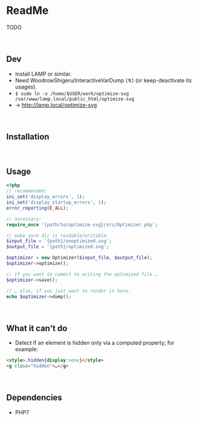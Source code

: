 
# ReadMe

TODO


　​

## Dev

* Install LAMP or similar.
* Need WoodrowShigeru/InteractiveVarDump (↯) (or keep-deactivate its usages).
* `$ sudo ln -s /home/$USER/work/optimize-svg /var/www/lamp.local/public_html/optimize-svg`
* → http://lamp.local/optimize-svg


　​

## Installation


　​

## Usage



```php
<?php
// recommended:
ini_set('display_errors', 1);
ini_set('display_startup_errors', 1);
error_reporting(E_ALL);

// necessary:
require_once '{path/to/optimize-svg}/src/Optimizer.php';

// make sure dir is readable/writable.
$input_file = '{path}/unoptimized.svg';
$output_file = '{path}/optimized.svg';

$optimizer = new Optimizer($input_file, $output_file);
$optimizer->optimize();

// if you want to commit to writing the optimized file …
$optimizer->save();

// … else, if you just want to render it here.
echo $optimizer->dump();
```


　​

## What it can't do

* Detect if an element is hidden only via a computed property; for example:

```html
<style>.hidden{display:none}</style>
<g class="hidden">…</g>
```


　​

## Dependencies

* PHP7


　​


